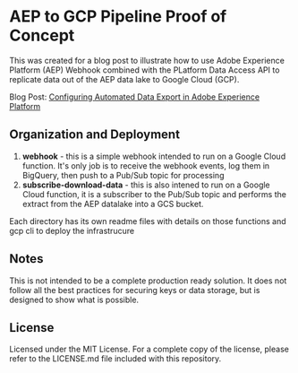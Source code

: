 # AEP to GCP Pipeline Proof of Concept

This was created for a blog post to illustrate how to use Adobe Experience Platform (AEP) Webhook combined with the PLatform Data Access API to replicate data out of the AEP data lake to Google Cloud (GCP).

Blog Post: [Configuring Automated Data Export in Adobe Experience Platform ](https://www.bounteous.com/insights/2022/10/17/configuring-automated-data-export-adobe-experience-platform)

## Organization and Deployment

1) <strong>webhook</strong> - this is a simple webhook intended to run on a Google Cloud function. It's only job is to receive the webhook events, log them in BigQuery, then push to a Pub/Sub topic for processing
2) <strong>subscribe-download-data</strong> - this is also intened to run on a Google Cloud function, it is a subscriber to the Pub/Sub topic and performs the extract from the AEP datalake into a GCS bucket.

Each directory has its own readme files with details on those functions and gcp cli to deploy the infrastrucure

## Notes

This is not intended to be a complete production ready solution. It does not follow all the best practices for securing keys or data storage, but is designed to show what is possible.

## License
Licensed under the MIT License. For a complete copy of the license, please refer to the LICENSE.md file included with this repository.
